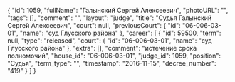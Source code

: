 {
    "id": 1059,
    "fullName": "Галынский Сергей Алексеевич",
    "photoURL": "",
    "tags": [],
    "comment": "",
    "layout": "judge",
    "title": "Судья Галынский Сергей Алексеевич",
    "court": null,
    "previousCourt": {
        "id": "06-006-03-01",
        "name": "суд Глусского района"
    },
    "career": [
        {
            "id": 59500,
            "term": null,
            "type": "released",
            "court": {
                "id": "06-006-03-01",
                "name": "суд Глусского района"
            },
            "extra": [],
            "comment": "истечение срока полномочий",
            "house_id": "06-006-03-01",
            "judge_id": 1059,
            "position": "Судья",
            "term_type": "",
            "timestamp": "2016-11-15",
            "decree_number": "419"
        }
    ]
}
